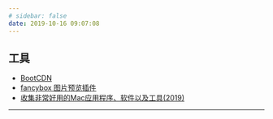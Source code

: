 ```yaml
---
# sidebar: false
date: 2019-10-16 09:07:08
---
```

## 工具

- [BootCDN](https://www.bootcdn.cn/)
- [fancybox 图片预览插件](https://github.com/fancyapps/fancybox)
- [收集非常好用的Mac应用程序、软件以及工具(2019)](https://segmentfault.com/a/1190000020314856)

---

<MainIndex path='tools' />
